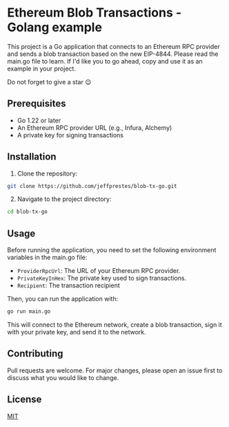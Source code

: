 # Ethereum Blob Transactions - Golang example

This project is a Go application that connects to an Ethereum RPC provider and sends a blob transaction based
on the new EIP-4844. Please read the main.go file to learn. If I'd like you to go ahead, copy and use it as an 
example in your project.

Do not forget to give a star 😉

## Prerequisites

- Go 1.22 or later
- An Ethereum RPC provider URL (e.g., Infura, Alchemy)
- A private key for signing transactions

## Installation

1. Clone the repository:

```bash
git clone https://github.com/jeffprestes/blob-tx-go.git
```

2. Navigate to the project directory:

```bash
cd blob-tx-go
```

## Usage

Before running the application, you need to set the following environment variables in the main.go file:

- `ProviderRpcUrl`: The URL of your Ethereum RPC provider.
- `PrivateKeyInHex`: The private key used to sign transactions.
- `Recipient`: The transaction recipient

Then, you can run the application with:

```bash
go run main.go
```

This will connect to the Ethereum network, create a blob transaction, sign it with your private key, and send it to the network.

## Contributing

Pull requests are welcome. For major changes, please open an issue first to discuss what you would like to change.

## License

[MIT](https://choosealicense.com/licenses/mit/)